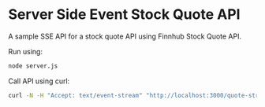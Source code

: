# Server Side Event Stock Quote API

A sample SSE API for a stock quote API using Finnhub Stock Quote API.

Run using:
```bash
node server.js
```

Call API using curl:
```bash
curl -N -H "Accept: text/event-stream" "http://localhost:3000/quote-stream?symbol=AAPL"
```